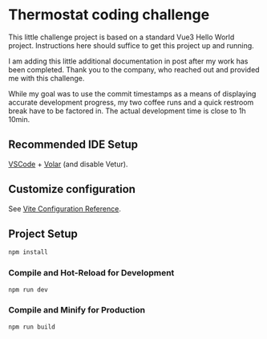 # Thermostat coding challenge

This little challenge project is based on a standard Vue3 Hello World project.
Instructions here should suffice to get this project up and running.

I am adding this little additional documentation in post after my work has been completed.
Thank you to the company, who reached out and provided me with this challenge.

While my goal was to use the commit timestamps as a means of displaying accurate development progress,
my two coffee runs and a quick restroom break have to be factored in.
The actual development time is close to 1h 10min.

## Recommended IDE Setup

[VSCode](https://code.visualstudio.com/) + [Volar](https://marketplace.visualstudio.com/items?itemName=Vue.volar) (and disable Vetur).

## Customize configuration

See [Vite Configuration Reference](https://vitejs.dev/config/).

## Project Setup

```sh
npm install
```

### Compile and Hot-Reload for Development

```sh
npm run dev
```

### Compile and Minify for Production

```sh
npm run build
```
